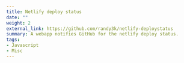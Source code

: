 ```yaml
---
title: Netlify deploy status
date: ""
weight: 2
external_link: https://github.com/randy3k/netlify-deploystatus
summary: A webapp notifies GitHub for the netlify deploy status.
tags:
- Javascript
- Misc
---
```

